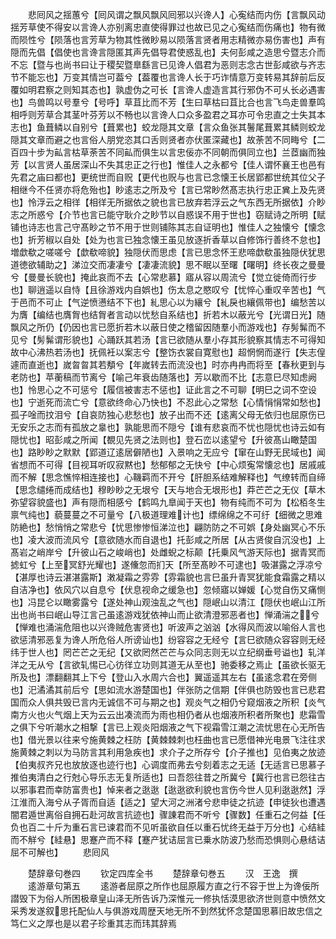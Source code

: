 <!-- { "loadSidebar": true } -->
　　悲囘风之揺蕙兮【囘风谓之飘风飘风囘邪以兴谗人】心寃结而内伤【言飘风动揺芳草使不得安以言谗人亦别离忠直使得罪过也故已见之心寃结而伤痛也】物有微而陨性兮【陨落也言芳草为物其性微眇易以陨落言贤者用志精微亦易伤害也】声有隠而先倡【倡使也言谗言隠匿其声先倡导君使惑乱也】夫何彭咸之造思兮暨志介而不忘【暨与也尚书曰让于稷契暨臯繇言已见谗人倡君为恶则志念古世彭咸欲与齐志节不能忘也】万变其情岂可葢兮【葢覆也言谗人长于巧诈情意万变转易其辞前后反覆如明君察之则知其态也】孰虚伪之可长【言谗人虚造言其行邪伪不可乆长必遇害也】鸟兽鸣以号羣兮【号呼】草苴比而不芳【生曰草枯曰苴比合也言飞鸟走兽羣鸣相呼则芳草合其茎叶芬芳以不畅也以言谗人口众多盈君之耳亦可令忠直之士失其本志也】鱼葺鳞以自别兮【葺累也】蛟龙隠其文章【言众鱼张其鬐尾葺累其鳞则蛟龙隠其文章而避之也言俗人朋党恣其口舌则贤者亦伏匿深藏也】故荼苦不同畮兮【二百四十步为畆言枯草荼苦不同畆而俱生以言忠佞亦不同朝而俱同立也】兰茝幽而独芳【以言贤人虽居深山不失其忠正之行也】惟佳人之永都兮【佳人谓怀襄王也邑有先君之庙曰都也】更统世而自贶【更代也贶与也言已念懐王长居郢都世统其位父子相继今不任贤亦将危殆也】眇逺志之所及兮【言已常眇然髙志执行忠正兾上及先贤也】怜浮云之相徉【相徉无所据依之貌也言已放弃若浮云之气东西无所据依】介眇志之所惑兮【介节也言已能守耿介之眇节以自惑误不用于世也】窃赋诗之所明【赋铺也诗志也言己守髙眇之节不用于世则铺陈其志自证明也】惟佳人之独懐兮【懐念也】折芳椒以自处【处为也言已独念懐王虽见放逐折香草以自修饰行善终不怠也】増歔欷之嗟嗟兮【歔欷啼貌】独隠伏而思虑【言已思念怀王悲啼歔欷虽独隠伏犹思道徳欲辅助之】涕泣交而凄凄兮【凄凄流貌】思不眠以至曙【曙明】终长夜之曼曼兮【曼曼长貌也】掩此哀而不去【心常悲慕】寤从容以周流兮【觉立徙倚而行步也】聊逍遥以自恃【且徐游戏内自娯也】伤太息之愍叹兮【忧悴心重叹辛苦也】气于邑而不可止【气逆愤懑结不下也】糺思心以为纕兮【糺戾也纕佩带也】编愁苦以为膺【编结也膺胷也结胷者言动以忧愁自系结也】折若木以蔽光兮【光谓日光】随飘风之所仍【仍因也言已愿折若木以蔽日使之稽留因随羣小而游戏也】存髣髴而不见兮【髣髴谓形貌也】心踊跃其若汤【言已欲随从羣小存其形貌察其情志不可得知故中心沸热若汤也】抚佩衽以案志兮【整饬衣裳自寛慰也】超惘惘而遂行【失志偟遽而直逝也】嵗曶曶其若頺兮【年嵗转去而流没也】时亦冉冉而将至【春秋更到与老防也】苹蘅稿而节离兮【喻己年衰齿随落也】芳以歇而不比【志意巳尽知虑阙也】怜思心之不可惩兮【履信被害志不惩也】证此言之不可聊【明巳之词不空设也】宁逝死而流亡兮【意欲终命心乃快也】不忍此心之常愁【心情悁悁常如愁也】孤子唫而抆泪兮【自哀防独心悲愁也】放子出而不还【逺离父母无依归也屈原伤已无安乐之志而有孤放之辠也】孰能思而不隠兮【谁有悲哀而不忧也隠忧也诗云如有隠忧也】昭彭咸之所闻【覩见先贤之法则也】登石峦以逺望兮【升彼髙山瞰楚国也】路眇眇之默默【郢道辽逺居僻陋也】入景响之无应兮【窜在山野无民域也】闻省想而不可得【目视耳听叹寂黙也】愁郁郁之无快兮【中心烦寃常懐忿也】居戚戚而不解【思念憔悴相连接也】心鞿羁而不开兮【肝胆系结难解释也】气缭转而自缔【思念缱绻而成结也】穆眇眇之无垠兮【天与地合无垠形也】莽芒芒之无仪【草木弥望容貌盛也】声有隠而相感兮【鹤鸣九臯闻于天也】物有纯而不可为【松栢冬生禀气纯也】藐蔓蔓之不可量兮【八极道理难计也】缥绵绵之不可纡【细微之思难防絶也】愁悄悄之常悲兮【忧思惨惨恒涕泣也】翩防防之不可娯【身处幽冥心不乐也】凌大波而流风兮【意欲随水而自退也】托彭咸之所居【从古贤俊自沉没也】上髙岩之峭岸兮【升彼山石之峻峭也】处雌蜺之标颠【托乗风气游天际也】据青冥而摅虹兮【上至冥舒光耀也】遂儵忽而扪天【所至髙眇不可逮也】吸湛露之浮凉兮【湛厚也诗云湛湛露斯】潄凝霜之雰雰【雰霜貌也言巳虽升青冥犹能食霜露之精以自洁净也】依风穴以自息兮【伏息视命之缓急也】忽倾寤以婵媛【心觉自伤又痛恻也】冯昆仑以瞰雾露兮【遂处神山观浊乱之气也】隠岷山以清江【隠伏也岷山江所出也尚书曰岷山导江言己虽逺游戏犹依神山而止欲清澄邪恶者也】惮涌湍之兮【惮难也涌湍危阻也以兴谗贼危害贤也】听波声之汹汹【水得风而波以喻俗人言也欲惩清邪恶复为谗人所危俗人所谤讪也】纷容容之无经兮【言巳欲随众容容则无经纬于世人也】罔芒芒之无纪【又欲罔然芒芒与众同志则无以立纪纲垂号谥也】轧洋洋之无从兮【言欲轧惕已心彷徉立功则其道无从至也】驰委移之焉止【虽欲长驱无所及也】漂翻翻其上下兮【登山入水周六合也】翼遥遥其左右【虽逺念君在旁侧也】汜潏潏其前后兮【思如流水游楚国也】伴张防之信期【伴俱也防毁也言已悲君国而众人俱共毁已言内无诚信不可与期之也】观炎气之相仍兮窥烟液之所积【炎气南方火也火气烟上天为云云出凑流而为雨也相仍者从也烟液所积者所聚也】悲霜雪之俱下兮听潮水之相撃【言已上观炎阳烟液之气下视霜雪江潮之流忧思在心无所告也】借光景以往来兮施黄棘之枉防【黄棘棘刺也枉曲也言已愿借神光电景飞注往求施黄棘之刺以为马防言其利用急疾也】求介子之所存兮【介子推也】见伯夷之放迹【伯夷叔齐兄也放放逐也迹行也】心调度而弗去兮刻着志之无适【无适言已思慕子推伯夷清白之行尅心导乐志无复所适也】曰吾怨往昔之所冀兮【冀行也言已怨往古以邪事君而幸防富贵也】悼来者之逖逖【逖逖欲利貌也言伤今世人见利逖逖然】浮江淮而入海兮从子胥而自适【适之】望大河之洲渚兮悲申徒之抗迹【申徒狄也遭遇闇君遁世离俗自拥石赴河故言抗迹也】骤諌君而不听兮【骤数】任重石之何益【任负也百二十斤为重石言已谏君而不见听虽欲自任以重石忧终无益于万分也】心结絓而不觧兮【絓悬】思蹇产而不释【蹇产犹诘屈言已乗水防波乃愁而恐惧则心悬结诘屈不可解也】
　　悲囘风





　　楚辞章句巻四
　　钦定四库全书
　　楚辞章句巻五
　　汉　王逸　撰
　　逺游章句第五
　　逺游者屈原之所作也屈原履方直之行不容于世上为谗佞所譛毁下为俗人所困极章皇山泽无所告诉乃深惟元一修执恬漠思欲济世则意中愤然文采秀发遂叙思托配仙人与俱游戏周歴天地无所不到然犹怀念楚国思慕旧故忠信之笃仁义之厚也是以君子珍重其志而玮其辞焉
